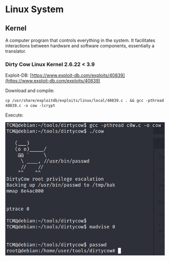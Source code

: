 # Linux System

## Kernel

A computer program that controls everything in the system. It facilitates interactions between hardware and software components, essentially a translator.

### Dirty Cow Linux Kernel 2.6.22 < 3.9

Exploit-DB: [https://www.exploit-db.com/exploits/40839](https://www.exploit-db.com/exploits/40839)

Download and compile:

```
cp /usr/share/exploitdb/exploits/linux/local/40839.c . && gcc -pthread 40839.c -o cow -lcrypt
```

Execute:

![](<../../../.gitbook/assets/image (2).png>)
